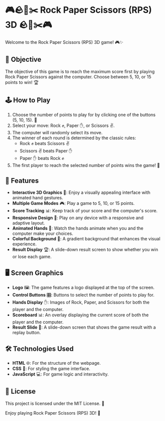 # 🎮🪨📄✂️ Rock Paper Scissors (RPS) 3D 🪨📄✂️🎮

Welcome to the Rock Paper Scissors (RPS) 3D game! 🎮✨

## 🎯 Objective

The objective of this game is to reach the maximum score first by playing Rock Paper Scissors against the computer. Choose between 5, 10, or 15 points to win! 🏆

## 🕹️ How to Play

1. Choose the number of points to play for by clicking one of the buttons (5, 10, 15). 🎯
2. Select your move: Rock ✊, Paper ✋, or Scissors ✌️.
3. The computer will randomly select its move.
4. The winner of each round is determined by the classic rules:
   - Rock ✊ beats Scissors ✌️
   - Scissors ✌️ beats Paper ✋
   - Paper ✋ beats Rock ✊
5. The first player to reach the selected number of points wins the game! 🏅

## 🌟 Features

- **Interactive 3D Graphics** 🎨: Enjoy a visually appealing interface with animated hand gestures.
- **Multiple Game Modes** 🎮: Play a game to 5, 10, or 15 points.
- **Score Tracking** 📊: Keep track of your score and the computer's score.
- **Responsive Design** 📱: Play on any device with a responsive and adaptive layout.
- **Animated Hands** 🤚: Watch the hands animate when you and the computer make your choices.
- **Colorful Background** 🌈: A gradient background that enhances the visual experience.
- **Result Display** 🏆: A slide-down result screen to show whether you win or lose each game.

## 🖥️ Screen Graphics

- **Logo** 🖼️: The game features a logo displayed at the top of the screen.
- **Control Buttons** 🎛️: Buttons to select the number of points to play for.
- **Hands Display** ✋: Images of Rock, Paper, and Scissors for both the player and the computer.
- **Scoreboard** 📊: An overlay displaying the current score of both the player and the computer.
- **Result Slide** 🏅: A slide-down screen that shows the game result with a replay button.

## 🛠️ Technologies Used

- **HTML** 🌐: For the structure of the webpage.
- **CSS** 🎨: For styling the game interface.
- **JavaScript** 💻: For game logic and interactivity.

## 📄 License

This project is licensed under the MIT License. 📜

Enjoy playing Rock Paper Scissors (RPS) 3D! 🎉